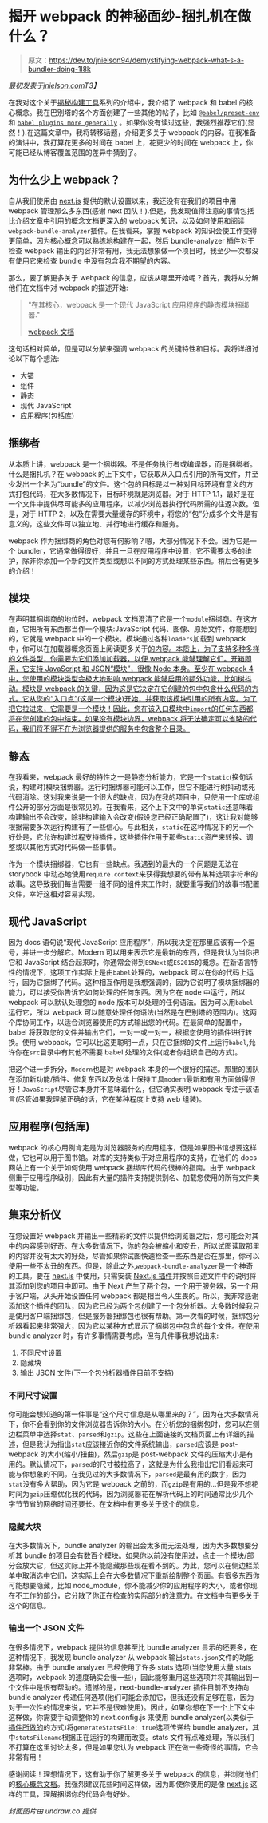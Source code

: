 # 揭开 webpack 的神秘面纱-捆扎机在做什么？

> 原文：<https://dev.to/jnielson94/demystifying-webpack-what-s-a-bundler-doing-1l8k>

*最初发表于[jnielson.com](https://jnielson.com/demystifying-webpack-whats-a-bundler-doing)T3】*

在我对这个关于[揭秘构建工具](https://jnielson.com/build-tools-demystified-my-thoughts)系列的介绍中，我介绍了 webpack 和 babel 的核心概念。我在巴别塔的各个方面创建了一些其他的帖子，比如 [`@babel/preset-env`](https://jnielson.com/demystifying-babel-preset-env) 和 [`babel plugins more generally`](https://jnielson.com/demystifying-babel-plugins-a-debugging-story) 。如果你没有读过这些，我强烈推荐它们(显然！).在这篇文章中，我将转移话题，介绍更多关于 webpack 的内容。在我准备的演讲中，我打算花更多的时间在 babel 上，花更少的时间在 webpack 上，你可能已经从博客覆盖范围的差异中猜到了。

## 为什么少上 webpack？

自从我们使用由 [next.js](https://nextjs.org) 提供的默认设置以来，我还没有在我们的项目中用 webpack 管理那么多东西(感谢 next 团队！).但是，我发现值得注意的事情包括比介绍文章中引用的概念文档更深入的 webpack 知识，以及如何使用和阅读`webpack-bundle-analyzer`插件。在我看来，掌握 webpack 的知识会使工作变得更简单，因为核心概念可以熟练地构建在一起，然后 bundle-analyzer 插件对于检查 webpack 输出的内容非常有用，我无法想象做一个项目时，我至少一次都没有使用它来检查 bundle 中没有包含我不期望的内容。

那么，要了解更多关于 webpack 的信息，应该从哪里开始呢？首先，我将从分解他们在文档中对 webpack 的描述开始:

> "在其核心，webpack 是一个现代 JavaScript 应用程序的静态模块捆绑器."
> 
> [webpack 文档](https://webpack.js.org/concepts/)

这句话相对简单，但是可以分解来强调 webpack 的关键特性和目标。我将详细讨论以下每个想法:

*   大错
*   组件
*   静态
*   现代 JavaScript
*   应用程序(包括库)

## 捆绑者

从本质上讲，webpack 是一个捆绑器。不是任务执行者或编译器，而是捆绑者。什么是捆扎机？在 webpack 的上下文中，它获取从入口点引用的所有文件，并至少发出一个名为“bundle”的文件。这个包的目标是以一种对目标环境有意义的方式打包代码，在大多数情况下，目标环境就是浏览器。对于 HTTP 1.1，最好是在一个文件中提供尽可能多的应用程序，以减少浏览器执行代码所需的往返次数。但是，对于 HTTP 2，以及在需要大量缓存的环境中，将您的“包”分成多个文件是有意义的，这些文件可以独立地、并行地进行缓存和服务。

webpack 作为捆绑商的角色对您有何影响？嗯，大部分情况下不会。因为它是一个 bundler，它通常做得很好，并且一旦在应用程序中设置，它不需要太多的维护，除非你添加一个新的文件类型或想以不同的方式处理某些东西。稍后会有更多的介绍！

## 模块

在声明其捆绑商的地位时，webpack 文档澄清了它是一个`module`捆绑商。在这方面，它把所有东西都当作一个模块:JavaScript 代码、图像、原始文件，你能想到的，它就是 webpack 中的一个模块。模块通过各种`loaders`加载到 webpack 中，你可以在加载器概念页面上阅读更多关于[的内容。本质上，为了支持多种多样的文件类型，你需要为它们添加加载器，以便 webpack 能够理解它们。开箱即用，它支持 JavaScript 和 JSON“模块”，很像 Node 本身。至少在 webpack 4 中，您使用的模块类型会极大地影响 webpack 能够启用的额外功能，比如树抖动。模块是 webpack 的关键，因为这是它决定在它创建的包中包含什么代码的方式。它从您的“入口点”(这是一个模块)开始，并获取该模块引用的所有内容。为了把它拉进来，它需要是一个模块！因此，您在该入口模块中`import`的任何东西都将在您创建的包中结束。如果没有模块边界，webpack 将无法确定可以省略的代码，我们将不得不在为浏览器提供的服务中包含整个目录。](https://webpack.js.org/concepts/#loaders)

## 静态

在我看来，webpack 最好的特性之一是静态分析能力，它是一个`static`(换句话说，构建时)模块捆绑器。运行时捆绑器可能可以工作，但它不能进行树抖动或死代码消除。这对我来说是一个很大的缺点，因为在我的项目中，只使用一个库或组件公开的部分方面是很常见的。在我看来，这个上下文中的单词`static`还意味着构建输出不会改变，除非构建输入会改变(假设您已经正确配置了)，这让我对能够根据需要多次运行构建有了一些信心。与此相关，`static`在这种情况下的另一个好处是，它允许构建过程支持插件，这些插件作用于那些`static`资产来转换、调整或以其他方式对代码做一些事情。

作为一个模块捆绑器，它也有一些缺点。我遇到的最大的一个问题是无法在 storybook 中动态地使用`require.context`来获得我想要的带有某种选项字符串的故事。这导致我们每当需要一组不同的组件来工作时，就要重写我们的故事书配置文件，幸好这相对容易实现。

## 现代 JavaScript

因为 docs 语句说“现代 JavaScript 应用程序”，所以我决定在那里应该有一个逗号，并进一步分解它。Modern 可以用来表示它是最新的东西，但是我认为当你把它和 JavaScript 结合起来时，你通常会得到`ESNext`或`ES2015`的概念。在新语言特性的情况下，这项工作实际上是由`babel`处理的，webpack 可以在你的代码上运行，因为它捆绑了代码。这种相互作用是我想强调的，因为它说明了模块捆绑器的能力，可以接受你告诉它如何处理的任何东西。因为它在 node 中运行，所以 webpack 可以默认处理您的 node 版本可以处理的任何语法。因为可以用`babel`运行它，所以 webpack 可以随意处理任何语法(当然是在巴别塔的范围内)。这两个库协同工作，以适合浏览器使用的方式输出您的代码。在最简单的配置中，babel 将获取您的文件并输出它们，一对一或一对一，根据您使用的插件进行转换。使用 webpack，它可以比这更聪明一点，只在它捆绑的文件上运行`babel`,允许你在`src`目录中有其他不需要 babel 处理的文件(或者你组织自己的方式)。

把这个进一步拆分，`Modern`也是对 webpack 本身的一个很好的描述。那里的团队在添加新功能/插件、修复东西以及总体上保持工具`modern`最新和有用方面做得很好！`JavaScript`尽管它本身并不意味着什么，但它确实表明 webpack 专注于该语言(尽管如果我理解正确的话，它在某种程度上支持 web 组装)。

## 应用程序(包括库)

webpack 的核心用例肯定是为浏览器服务的应用程序，但是如果图书馆想要这样做，它也可以用于图书馆。对库的支持类似于对应用程序的支持，在他们的 docs 网站上有一个关于如何使用 webpack 捆绑库代码的很棒的指南。由于 webpack 侧重于应用程序级别，因此有大量的插件支持提供别名、加载您使用的所有文件类型等功能。

## 集束分析仪

在您设置好 webpack 并输出一些精彩的文件以提供给浏览器之后，您可能会对其中的内容感到好奇。在大多数情况下，你的包会被缩小和变丑，所以试图读取那里的内容并没有太大的好处，尽管如果你试图快速检查一些东西是否在那里，你可以使用一些不太丑的东西。但是，除此之外,`webpack-bundle-analyzer`是一个神奇的工具。要在 [next.js](https://nextjs.org) 中使用，只需安装 [Next.js 插件](https://github.com/zeit/next.js/tree/canary/packages/next-bundle-analyzer)并按照自述文件中的说明将其添加到您的项目中即可。由于 Next 产生了两个包，一个用于服务器，另一个用于客户端，从头开始设置任何 webpack 都是相当令人生畏的。所以，我非常感谢添加这个插件的团队，因为它已经为两个包创建了一个包分析器。大多数时候我只是使用客户端捆绑包，但是服务器捆绑包也很有帮助。第一次看的时候，捆绑包分析器看起来非常强大，因为它以某种方式显示了捆绑包中包含的每个文件。在使用 bundle analyzer 时，有许多事情需要考虑，但有几件事我想说出来:

1.  不同尺寸设置
2.  隐藏块
3.  输出 JSON 文件(下一个包分析器插件目前不支持)

### 不同尺寸设置

你可能会想知道的第一件事是“这个尺寸信息是从哪里来的？”，因为在大多数情况下，你不会看到你的文件浏览器告诉你的大小。在分析您的捆绑包时，您可以在侧边栏菜单中选择`stat`、`parsed`和`gzip`。这些在上面链接的文档页面上有详细的描述，但是我认为指出`stat`应该接近你的文件系统输出，`parsed`应该是 post-webpack 的大小(缩小/扭曲)，然后`gzip`是 post-webpack 文件的压缩大小是有用的。默认情况下，`parsed`的尺寸被拉高了，这就是为什么我指出它们看起来可能与你想象的不同。在我见过的大多数情况下，`parsed`是最有用的数字，因为`stat`没有多大帮助，因为它是 webpack 之前的，而`gzip`是有用的...但是我不想花时间为`gzip`压缩优化我的代码，因为浏览器花在解析代码上的时间通常比少几个字节节省的网络时间还要长。在文档中有更多关于这个的信息。

### 隐藏大块

在大多数情况下，bundle analyzer 的输出会太多而无法处理，因为大多数想要分析其 bundle 的项目会有数百个模块。如果你以前没有使用过，点击一个模块/部分会放大它，但这实际上并不能隐藏那些现在看不到的。为此，您可以在侧边栏菜单中取消选中它们，这实际上会在大多数情况下重新绘制整个页面。有很多东西你可能想要隐藏，比如 node_module，你不能减少你的应用程序的大小，或者你现在不工作的部分，它分散了你正在检查的实际部分的注意力。在文档中有更多关于这个的信息。

### 输出一个 JSON 文件

在很多情况下，webpack 提供的信息甚至比 bundle analyzer 显示的还要多，在这种情况下，我发现 bundle analyzer 从 webpack 输出`stats.json`文件的功能非常棒。由于 bundle analyzer 已经使用了许多 stats 选项(当您使用大量 stats 选项时，webpack 的速度确实会慢一些)，因此能够重用这些选项并将其输出到一个文件中是很有帮助的。遗憾的是，next-bundle-analyzer 插件目前不支持向 bundle analyzer 传递任何选项(他们可能会添加它，但我还没有足够在意，因为对于一次性的情况来说，它并不是很难使用)。因此，如果你想在下一个上下文中这样做，你需要手动调整你的 next.config.js 来使用 bundle analyzer(以类似于[插件所做的](https://github.com/zeit/next.js/blob/canary/packages/next-bundle-analyzer/index.js)的方式)将`generateStatsFile: true`选项传递给 bundle analyzer，其中`statsFilename`根据正在运行的构建而改变。stats 文件有点难处理，所以我们不打算在这里讨论太多，但是如果您认为 webpack 正在做一些奇怪的事情，它会非常有用！

感谢阅读！理想情况下，这有助于你了解更多关于 webpack 的信息，并浏览他们的[核心概念文档](https://webpack.js.org/concepts/)。我强烈建议花些时间这样做，因为即使你使用的是像 [next.js](https://nextjs.org) 这样的工具，理解捆绑你的代码会有好处。

*封面图片由 undraw.co 提供*